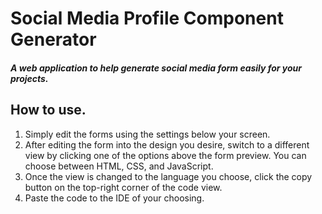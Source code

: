 # Social Media Profile Component Generator
##### A web application to help generate social media form easily for your projects.
## How to use.
1.  Simply edit the forms using the settings below your screen.
2.  After editing the form into the design you desire, switch to a different view by clicking one of the options above the form preview. You can choose between HTML, CSS, and JavaScript.
3. Once the view is changed to the language you choose, click the copy button on the top-right corner of the code view.
4. Paste the code to the IDE of your choosing.
